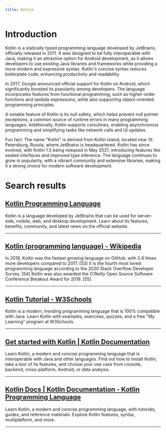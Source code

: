 ```yaml
---
title: Kotlin
---
```


# Introduction
Kotlin is a statically typed programming language developed by JetBrains, officially released in 2011. It was designed to be fully interoperable with Java, making it an attractive option for Android development, as it allows developers to use existing Java libraries and frameworks while providing a more modern and expressive syntax. Kotlin's concise syntax reduces boilerplate code, enhancing productivity and readability.

In 2017, Google announced official support for Kotlin on Android, which significantly boosted its popularity among developers. The language incorporates features from functional programming, such as higher-order functions and lambda expressions, while also supporting object-oriented programming principles.

A notable feature of Kotlin is its null safety, which helps prevent null pointer exceptions, a common source of runtime errors in many programming languages. Additionally, Kotlin supports coroutines, enabling asynchronous programming and simplifying tasks like network calls and UI updates.

Fun fact: The name "Kotlin" is derived from Kotlin Island, located near St. Petersburg, Russia, where JetBrains is headquartered. Kotlin has since evolved, with Kotlin 1.5 being released in May 2021, introducing features like sealed interfaces and improved type inference. The language continues to grow in popularity, with a vibrant community and extensive libraries, making it a strong choice for modern software development.

# Search results


## [Kotlin Programming Language](https://kotlinlang.org/)

Kotlin is a language developed by JetBrains that can be used for server-side, mobile, web, and desktop development. Learn about its features, benefits, community, and latest news on the official website.

---

## [Kotlin (programming language) - Wikipedia](https://en.wikipedia.org/wiki/Kotlin_(programming_language))

In 2018, Kotlin was the fastest growing language on GitHub, with 2.6 times more developers compared to 2017. [53] It is the fourth most loved programming language according to the 2020 Stack Overflow Developer Survey. [54] Kotlin was also awarded the O'Reilly Open Source Software Conference Breakout Award for 2019. [55]

---

## [Kotlin Tutorial - W3Schools](https://www.w3schools.com/kotlin/index.php)

Kotlin is a modern, trending programming language that is 100% compatible with Java. Learn Kotlin with examples, exercises, quizzes, and a free "My Learning" program at W3Schools.

---

## [Get started with Kotlin | Kotlin Documentation](https://kotlinlang.org/docs/getting-started.html)

Learn Kotlin, a modern and concise programming language that is interoperable with Java and other languages. Find out how to install Kotlin, take a tour of its features, and choose your use case from console, backend, cross-platform, Android, or data analysis.

---

## [Kotlin Docs | Kotlin Documentation - Kotlin Programming Language](https://kotlinlang.org/docs/home.html)

Learn Kotlin, a modern and concise programming language, with tutorials, guides, and reference materials. Explore Kotlin features, syntax, multiplatform, and more.

---


